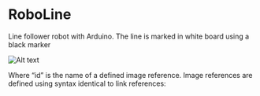 RoboLine
========

Line follower robot with Arduino. The line is marked in white board using a black marker

![Alt text][id]

Where “id” is the name of a defined image reference. Image references are defined using syntax identical to link references:

[id]:  https://github.com/pablomoreira/RoboLine/img/roboline.jpg "Optional title attribute"

